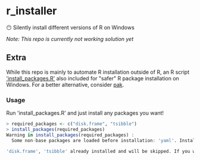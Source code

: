 # r_installer
:no_mouth: Silently install different versions of R on Windows

*Note: This repo is currently not working solution yet*

## Extra
While this repo is mainly to automate R installation outside of R, an R script ['install_packages.R'](https://raw.githubusercontent.com/jonekeat/r_installer/master/install_packages.R) also included for "safer" R package installation on Windows. For a better alternative, consider [pak](https://github.com/r-lib/pak).

### Usage
Run 'install_packages.R' and just install any packages you want!
```r
> required_packages <- c("disk.frame", "tsibble")
> install_packages(required_packages)
Warning in install_packages(required_packages) :
  Some non-base packages are loaded before installation: 'yaml'. Installing these packages might caused installation failed, try run 'rm(list = ls())' & launch a new R session

'disk.frame', 'tsibble' already installed and will be skipped. If you want to re-install these packages, try remove it first and re-run again
```
